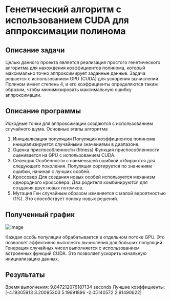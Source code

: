 # Генетический алгоритм с использованием CUDA для аппроксимации полинома

## Описание задачи
Целью данного проекта является реализация простого генетического алгоритма для нахождения коэффициентов полинома, который максимально точно аппроксимирует заданные данные. 
Задача решается с использованием GPU (CUDA) для ускорения вычислений.
Полином имеет степень 4, и его коэффициенты определяются таким образом, чтобы минимизировать максимальную ошибку аппроксимации.

## Описание программы
Исходные точки для аппроксимации создаются с использованием случайного шума. 
Основные этапы алгоритма
1. Инициализация популяции
Популяция коэффициентов полинома инициализируется случайными значениями в диапазоне.
2. Оценка приспособленности (fitness)
Функция приспособленности оценивается на GPU с использованием CUDA.
3. Селекция
Особенности с наименьшей ошибкой отбираются для следующего поколения. Популяция сортируется по значениям ошибки, начиная с лучших особей.
4. Кроссовер
Для создания новых особей используется механизм однородного кроссовера. Два родителя комбинируются для создания двух новых потомков.
5. Мутация
Ген случайным образом изменяется с малой вероятностью (1%). Это способствует поиску новых решений.
## Полученный график

![image](https://github.com/user-attachments/assets/c28da210-dc06-41e8-98a2-c7c6a6195707)

Каждая особь популяции обрабатывается в отдельном потоке GPU. Это позволяет эффективно выполнять вычисления для больших популяций.
Генерация случайных чисел выполняется с использованием встроенных функций CUDA. Это позволяет ускорить начальную инициализацию данных.

## Результаты

Время выполнения: 9.847212076187134 seconds
Лучшие коэффициенты: [-4.19305913  3.20095303  5.19691896 -2.05140572  2.91490622]
